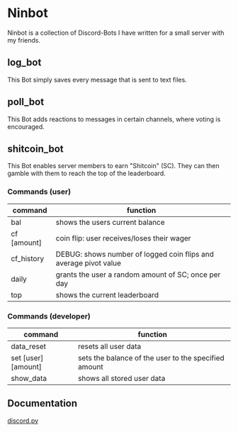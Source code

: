 # Ninbot

Ninbot is a collection of Discord-Bots I have written for a small server with my friends.

## log_bot

This Bot simply saves every message that is sent to text files.

## poll_bot

This Bot adds reactions to messages in certain channels, where voting is encouraged.

## shitcoin_bot

This Bot enables server members to earn "Shitcoin" (SC). They can then gamble with them to reach the top of the leaderboard.

### Commands (user)

|command|function|
|-------|--------|
|bal|shows the users current balance|
|cf \[amount\]|coin flip: user receives/loses their wager|
|cf_history|DEBUG: shows number of logged coin flips and average pivot value|
|daily|grants the user a random amount of SC; once per day|
|top|shows the current leaderboard|

### Commands (developer)

|command|function|
|-------|--------|
|data_reset|resets all user data|
|set \[user\] \[amount\]|sets the balance of the user to the specified amount|
|show_data|shows all stored user data|

## Documentation

[discord.py](https://discordpy.readthedocs.io/en/stable/)